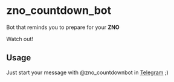# zno_countdown_bot
Bot that reminds you to prepare for your __ZNO__

Watch out!
## Usage
Just start your message with @zno_countdownbot in [Telegram](https://telegram.org/) ;)
